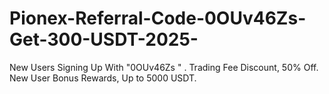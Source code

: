 # Pionex-Referral-Code-0OUv46Zs-Get-300-USDT-2025-
New Users Signing Up With "0OUv46Zs " . Trading Fee Discount, 50% Off. New User Bonus Rewards, Up to 5000 USDT.
